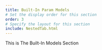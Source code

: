 ```yaml
---
title: Built-In Param Models
# Set the display order for this section
order: 3
# Specify the layout for this section
include: NestedTab.html
---
```

This is The Built-In Models Section